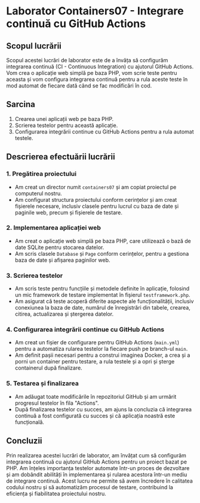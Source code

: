 # Laborator Containers07 - Integrare continuă cu GitHub Actions

## Scopul lucrării

Scopul acestei lucrări de laborator este de a învăța să configurăm integrarea continuă (CI - Continuous Integration) cu ajutorul GitHub Actions. Vom crea o aplicație web simplă pe baza PHP, vom scrie teste pentru aceasta și vom configura integrarea continuă pentru a rula aceste teste în mod automat de fiecare dată când se fac modificări în cod.

## Sarcina

1. Crearea unei aplicații web pe baza PHP.
2. Scrierea testelor pentru această aplicație.
3. Configurarea integrării continue cu GitHub Actions pentru a rula automat testele.

## Descrierea efectuării lucrării

### 1. Pregătirea proiectului

- Am creat un director numit `containers07` și am copiat proiectul pe computerul nostru.
- Am configurat structura proiectului conform cerințelor și am creat fișierele necesare, inclusiv clasele pentru lucrul cu baza de date și paginile web, precum și fișierele de testare.

### 2. Implementarea aplicației web

- Am creat o aplicație web simplă pe baza PHP, care utilizează o bază de date SQLite pentru stocarea datelor.
- Am scris clasele `Database` și `Page` conform cerințelor, pentru a gestiona baza de date și afișarea paginilor web.

### 3. Scrierea testelor

- Am scris teste pentru funcțiile și metodele definite în aplicație, folosind un mic framework de testare implementat în fișierul `testframework.php`.
- Am asigurat că teste acoperă diferite aspecte ale funcționalității, inclusiv conexiunea la baza de date, numărul de înregistrări din tabele, crearea, citirea, actualizarea și ștergerea datelor.

### 4. Configurarea integrării continue cu GitHub Actions

- Am creat un fișier de configurare pentru GitHub Actions (`main.yml`) pentru a automatiza rularea testelor la fiecare push pe branch-ul `main`.
- Am definit pașii necesari pentru a construi imaginea Docker, a crea și a porni un container pentru testare, a rula testele și a opri și șterge containerul după finalizare.

### 5. Testarea și finalizarea

- Am adăugat toate modificările în repozitoriul GitHub și am urmărit progresul testelor în fila "Actions".
- După finalizarea testelor cu succes, am ajuns la concluzia că integrarea continuă a fost configurată cu succes și că aplicația noastră este funcțională.

## Concluzii

Prin realizarea acestei lucrări de laborator, am învățat cum să configurăm integrarea continuă cu ajutorul GitHub Actions pentru un proiect bazat pe PHP. Am înțeles importanța testelor automate într-un proces de dezvoltare și am dobândit abilități în implementarea și rularea acestora într-un mediu de integrare continuă. Acest lucru ne permite să avem încredere în calitatea codului nostru și să automatizăm procesul de testare, contribuind la eficiența și fiabilitatea proiectului nostru. ‎ ‎ ‎ ‎ ‎ ‎ 
